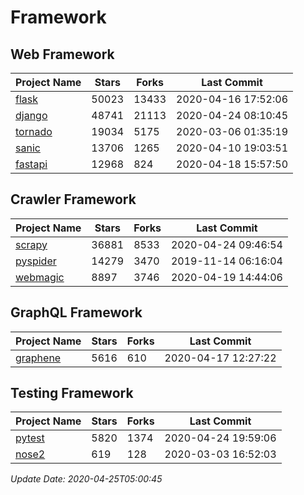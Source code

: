 # Framework

## Web Framework

| Project Name | Stars | Forks | Last Commit |
| ------------ | ----- | ----- | ----------- |
| [flask](https://github.com/pallets/flask) | 50023 | 13433 | 2020-04-16 17:52:06 |
| [django](https://github.com/django/django) | 48741 | 21113 | 2020-04-24 08:10:45 |
| [tornado](https://github.com/tornadoweb/tornado) | 19034 | 5175 | 2020-03-06 01:35:19 |
| [sanic](https://github.com/huge-success/sanic) | 13706 | 1265 | 2020-04-10 19:03:51 |
| [fastapi](https://github.com/tiangolo/fastapi) | 12968 | 824 | 2020-04-18 15:57:50 |

## Crawler Framework

| Project Name | Stars | Forks | Last Commit |
| ------------ | ----- | ----- | ----------- |
| [scrapy](https://github.com/scrapy/scrapy) | 36881 | 8533 | 2020-04-24 09:46:54 |
| [pyspider](https://github.com/binux/pyspider) | 14279 | 3470 | 2019-11-14 06:16:04 |
| [webmagic](https://github.com/code4craft/webmagic) | 8897 | 3746 | 2020-04-19 14:44:06 |

## GraphQL Framework

| Project Name | Stars | Forks | Last Commit |
| ------------ | ----- | ----- | ----------- |
| [graphene](https://github.com/graphql-python/graphene) | 5616 | 610 | 2020-04-17 12:27:22 |

## Testing Framework

| Project Name | Stars | Forks | Last Commit |
| ------------ | ----- | ----- | ----------- |
| [pytest](https://github.com/pytest-dev/pytest) | 5820 | 1374 | 2020-04-24 19:59:06 |
| [nose2](https://github.com/nose-devs/nose2) | 619 | 128 | 2020-03-03 16:52:03 |

*Update Date: 2020-04-25T05:00:45*